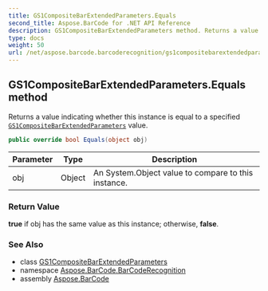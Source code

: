 ```yaml
---
title: GS1CompositeBarExtendedParameters.Equals
second_title: Aspose.BarCode for .NET API Reference
description: GS1CompositeBarExtendedParameters method. Returns a value indicating whether this instance is equal to a specified GS1CompositeBarExtendedParameters value
type: docs
weight: 50
url: /net/aspose.barcode.barcoderecognition/gs1compositebarextendedparameters/equals/
---
```

## GS1CompositeBarExtendedParameters.Equals method

Returns a value indicating whether this instance is equal to a specified [`GS1CompositeBarExtendedParameters`](../) value.

```csharp
public override bool Equals(object obj)
```

| Parameter | Type | Description |
| --- | --- | --- |
| obj | Object | An System.Object value to compare to this instance. |

### Return Value

**true** if obj has the same value as this instance; otherwise, **false**.

### See Also

* class [GS1CompositeBarExtendedParameters](../)
* namespace [Aspose.BarCode.BarCodeRecognition](../../gs1compositebarextendedparameters/)
* assembly [Aspose.BarCode](../../../)


